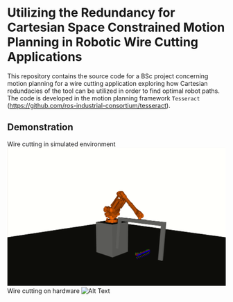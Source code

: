 # Utilizing the Redundancy for Cartesian Space Constrained Motion Planning in Robotic Wire Cutting Applications 
This repository contains the source code for a BSc project concerning motion planning for a wire cutting application exploring how Cartesian redundacies of the tool can be utilized in order to find optimal robot paths.
The code is developed in the motion planning framework `Tesseract` (https://github.com/ros-industrial-consortium/tesseract).

## Demonstration
Wire cutting in simulated environment
![Alt Text](https://raw.githubusercontent.com/FrederikVinter/wire_cutting_mp/master/demos/wc_simulation.gif)
Wire cutting on hardware
![Alt Text](https://raw.githubusercontent.com/FrederikVinter/wire_cutting_mp/master/demos/wire_cutting_100x.gif)
